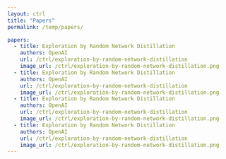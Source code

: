 ```yaml
---
layout: ctrl
title: "Papers"
permalink: /temp/papers/

papers:
  - title: Exploration by Random Network Distillation
    authors: OpenAI
    url: /ctrl/exploration-by-random-network-distillation
    image_url: /ctrl/exploration-by-random-network-distillation.png
  - title: Exploration by Random Network Distillation
    authors: OpenAI
    url: /ctrl/exploration-by-random-network-distillation
    image_url: /ctrl/exploration-by-random-network-distillation.png
  - title: Exploration by Random Network Distillation
    authors: OpenAI
    url: /ctrl/exploration-by-random-network-distillation
    image_url: /ctrl/exploration-by-random-network-distillation.png
  - title: Exploration by Random Network Distillation
    authors: OpenAI
    url: /ctrl/exploration-by-random-network-distillation
    image_url: /ctrl/exploration-by-random-network-distillation.png
---
```


